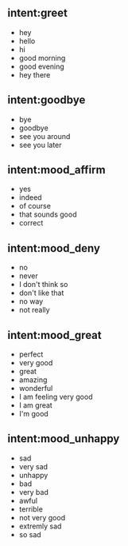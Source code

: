 ## intent:greet
- hey
- hello
- hi
- good morning
- good evening
- hey there
​
## intent:goodbye
- bye
- goodbye
- see you around
- see you later
​
## intent:mood_affirm
- yes
- indeed
- of course
- that sounds good
- correct
​
## intent:mood_deny
- no
- never
- I don't think so
- don't like that
- no way
- not really
​
## intent:mood_great
- perfect
- very good
- great
- amazing
- wonderful
- I am feeling very good
- I am great
- I'm good
​
## intent:mood_unhappy
- sad
- very sad
- unhappy
- bad
- very bad
- awful
- terrible
- not very good
- extremly sad
- so sad